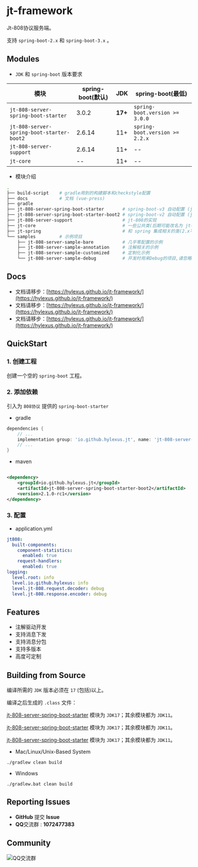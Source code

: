 # jt-framework

Jt-808协议服务端。

支持 `spring-boot-2.x` 和 `spring-boot-3.x` 。

## Modules

- `JDK` 和 `spring-boot` 版本要求

| 模块                                        | spring-boot(默认) | JDK     | spring-boot(最低)                |
|-------------------------------------------|-----------------|---------|--------------------------------|
| `jt-808-server-spring-boot-starter`       | 3.0.2           | **17+** | `spring-boot.version >= 3.0.0` |
| `jt-808-server-spring-boot-starter-boot2` | 2.6.14          | 11+     | `spring-boot.version >= 2.2.x` |
| `jt-808-server-support`                   | 2.6.14          | 11+     | --                             |
| `jt-core`                                 | --              | 11+     | --                             |

- 模块介绍

```sh
.
├── build-script    # gradle用到的构建脚本和checkstyle配置
├── docs            # 文档 (vue-press)
├── gradle
├── jt-808-server-spring-boot-starter       # spring-boot-v3 自动配置 (jdk17+)
├── jt-808-server-spring-boot-starter-boot2 # spring-boot-v2 自动配置 (jdk11+)
├── jt-808-server-support                   # jt-808的实现
├── jt-core                                 # 一些公共类(后期可能改名为 jt-common)
├── jt-spring                               # 和 spring 集成相关的类(2.x不再依赖,后期可能删除)
└── samples         # 示例项目
    ├── jt-808-server-sample-bare           # 几乎零配置的示例
    ├── jt-808-server-sample-annotation     # 注解相关的示例
    ├── jt-808-server-sample-customized     # 定制化示例
    └── jt-808-server-sample-debug          # 开发时用来Debug的项目,请忽略
```

## Docs

- 文档请移步：[https://hylexus.github.io/jt-framework/](https://hylexus.github.io/jt-framework/)
- 文档请移步：[https://hylexus.github.io/jt-framework/](https://hylexus.github.io/jt-framework/)
- 文档请移步：[https://hylexus.github.io/jt-framework/](https://hylexus.github.io/jt-framework/)

## QuickStart

### 1. 创建工程

创建一个空的 `spring-boot` 工程。

### 2. 添加依赖

引入为 `808协议` 提供的 `spring-boot-starter`

- gradle

```groovy
dependencies {
    // ...
    implementation group: 'io.github.hylexus.jt', name: 'jt-808-server-spring-boot-starter-boot2', version: "2.1.0-rc1"
    // ...
}
```

- maven

```xml

<dependency>
    <groupId>io.github.hylexus.jt</groupId>
    <artifactId>jt-808-server-spring-boot-starter-boot2</artifactId>
    <version>2.1.0-rc1</version>
</dependency>
```

### 3. 配置

- application.yml

```yaml
jt808:
  built-components:
    component-statistics:
      enabled: true
    request-handlers:
      enabled: true
logging:
  level.root: info
  level.io.github.hylexus: info
  level.jt-808.request.decoder: debug
  level.jt-808.response.encoder: debug
```

## Features

- 注解驱动开发
- 支持消息下发
- 支持消息分包
- 支持多版本
- 高度可定制

## Building from Source

编译所需的 `JDK` 版本必须在 `17` (包括)以上。

编译之后生成的 `.class` 文件：

[jt-808-server-spring-boot-starter](jt-808-server-spring-boot-starter) 模块为 `JDK17`；其余模块都为 `JDK11`。

[jt-808-server-spring-boot-starter](jt-808-server-spring-boot-starter) 模块为 `JDK17`；其余模块都为 `JDK11`。

[jt-808-server-spring-boot-starter](jt-808-server-spring-boot-starter) 模块为 `JDK17`；其余模块都为 `JDK11`。

- Mac/Linux/Unix-Based System

```shell script
./gradlew clean build
```

- Windows

```shell script
./gradlew.bat clean build
```

## Reporting Issues

- **GitHub** 提交 **Issue**
- **QQ**交流群 : **1072477383**

## Community

![QQ交流群](https://hylexus.github.io/jt-framework/img/QQ-Group.jpeg)
